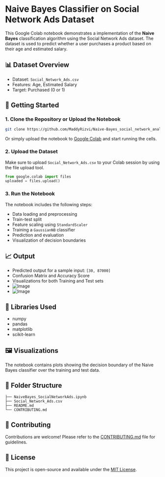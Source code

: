 # Naive Bayes Classifier on Social Network Ads Dataset

This Google Colab notebook demonstrates a implementation of the **Naive Bayes** classification algorithm using the Social Network Ads dataset. The dataset is used to predict whether a user purchases a product based on their age and estimated salary.

## 📊 Dataset Overview

- Dataset: `Social_Network_Ads.csv`
- Features: Age, Estimated Salary
- Target: Purchased (0 or 1)

## 🚀 Getting Started

### 1. Clone the Repository or Upload the Notebook

```bash
git clone https://github.com/MaddyRizvi/Naive-Bayes_social_network_analysis.git
```

Or simply upload the notebook to [Google Colab](https://colab.research.google.com/) and start running the cells.

### 2. Upload the Dataset

Make sure to upload `Social_Network_Ads.csv` to your Colab session by using the file upload tool.

```python
from google.colab import files
uploaded = files.upload()
```

### 3. Run the Notebook

The notebook includes the following steps:

- Data loading and preprocessing
- Train-test split
- Feature scaling using `StandardScaler`
- Training a `GaussianNB` classifier
- Prediction and evaluation
- Visualization of decision boundaries

## 📈 Output

- Predicted output for a sample input: `[30, 87000]`
- Confusion Matrix and Accuracy Score
- Visualizations for both Training and Test sets
- ![Image](https://github.com/user-attachments/assets/05f3f49d-178d-41c8-bd59-40bbaeb3f540)
- ![Image](https://github.com/user-attachments/assets/0a6f9a68-00d2-4a41-ba97-fae21c72e480)
  
## 🧠 Libraries Used

- numpy
- pandas
- matplotlib
- scikit-learn

## 🖼️ Visualizations

The notebook contains plots showing the decision boundary of the Naive Bayes classifier over the training and test data.

## 📂 Folder Structure

```
├── NaiveBayes_SocialNetworkAds.ipynb
├── Social_Network_Ads.csv
├── README.md
└── CONTRIBUTING.md
```

## 🤝 Contributing

Contributions are welcome! Please refer to the [CONTRIBUTING.md](CONTRIBUTING.md) file for guidelines.

## 📄 License

This project is open-source and available under the [MIT License](LICENSE).
